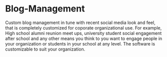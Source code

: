 # Blog-Management
Custom blog management in tune with recent social media look and feel, that is completely customized for coporate organizational use.
For example, High school alumni reunion meet ups, university student social engagement after school and any other means you think to you want to engage people in your organization or students in your school at any level.
The software is customizable to suit your organization.
